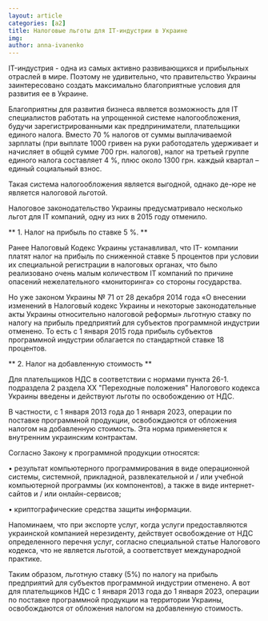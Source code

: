 ```yaml
---
layout: article
categories: [a2]
title: Налоговые льготы для IT-индустрии в Украине
img:
author: anna-ivanenko
--- 
```

IT-индустрия - одна из самых активно развивающихся и прибыльных отраслей в мире. Поэтому не удивительно, что правительство
Украины заинтересовано создать максимально благоприятные условия для развития ее в Украине. 

Благоприятны для развития бизнеса является возможность для IT специалистов работать на упрощенной системе налогообложения,
будучи зарегистрированными как предприниматели, плательщики единого налога. Вместо 70 % налогов от суммы выплачиваемой 
зарплаты (при выплате 1000 гривен на руки работодатель удерживает и начисляет в общей сумме 700 грн. налогов), налог на 
третьей группе единого налога составляет 4 %, плюс около 1300 грн. каждый квартал – единый социальный взнос.

Такая система налогообложения является выгодной, однако де-юре не является налоговой льготой. 

Налоговое законодательство Украины предусматривало несколько льгот для IT компаний, одну из них в 2015 году 
отменило.

** 1.	Налог на прибыль по ставке 5 %. **

Ранее Налоговый Кодекс Украины устанавливал, что IT- компании платят налог на прибыль по сниженной ставке 5 процентов 
при условии их специальной регистрации в налоговых органах, что было реализовано очень малым количеством IT компаний 
по причине опасений нежелательного «мониторинга» со стороны государства.

Но уже законом Украины № 71 от 28 декабря 2014 года «О внесении изменений в Налоговый кодекс Украины и некоторые 
законодательные акты Украины относительно налоговой реформы» льготную ставку по налогу на прибыль предприятий для 
субъектов программной индустрии  отменено. То есть с 1 января 2015 года прибыль субъектов программной индустрии 
облагается по стандартной ставке 18 процентов.

** 2.	Налог на добавленную стоимость **

Для плательщиков НДС в соответствии с нормами пункта 26-1. подраздела 2 раздела XX "Переходные положения" Налогового
кодекса Украины введены и действуют льготы по освобождению от НДС. 

В частности, с 1 января 2013 года до 1 января 2023, операции по поставке программной продукции, освобождаются от 
обложения налогом на добавленную стоимость. Эта норма применяется к внутренним украинским контрактам.

Согласно Закону к программной продукции относятся:

•	результат компьютерного программирования в виде операционной системы, системной, прикладной, развлекательной 
и / или учебной компьютерной программы (их компонентов), а также в виде интернет-сайтов и / или онлайн-сервисов;

•	криптографические средства защиты информации.

Напоминаем, что при экспорте услуг, когда услуги предоставляются украинской компанией нерезиденту, действует 
освобождение от НДС определенного перечня услуг, согласно специальной статье Налогового кодекса, что не является 
льготой, а соответствует международной практике. 

Таким образом, льготную ставку (5%) по налогу на прибыль предприятий для субъектов программной индустрии  отменено. 
А вот для плательщиков НДС с 1 января 2013 года до 1 января 2023, операции по поставке программной продукции на территории 
Украины, освобождаются от обложения налогом на добавленную стоимость.
